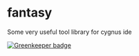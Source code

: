 # fantasy
Some very useful tool library for cygnus ide

[![Greenkeeper badge](https://badges.greenkeeper.io/pigcan/extra-watch-webpack-plugin.svg)](https://greenkeeper.io/)